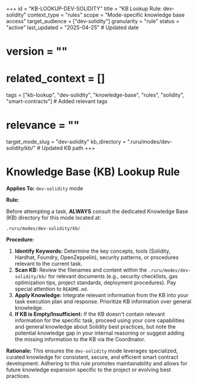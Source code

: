 +++
id = "KB-LOOKUP-DEV-SOLIDITY"
title = "KB Lookup Rule: dev-solidity"
context_type = "rules"
scope = "Mode-specific knowledge base access"
target_audience = ["dev-solidity"]
granularity = "rule"
status = "active"
last_updated = "2025-04-25" # Updated date
# version = ""
# related_context = []
tags = ["kb-lookup", "dev-solidity", "knowledge-base", "rules", "solidity", "smart-contracts"] # Added relevant tags
# relevance = ""
target_mode_slug = "dev-solidity"
kb_directory = ".ruru/modes/dev-solidity/kb/" # Updated KB path
+++

# Knowledge Base (KB) Lookup Rule

**Applies To:** `dev-solidity` mode

**Rule:**

Before attempting a task, **ALWAYS** consult the dedicated Knowledge Base (KB) directory for this mode located at:

`.ruru/modes/dev-solidity/kb/`

**Procedure:**

1.  **Identify Keywords:** Determine the key concepts, tools (Solidity, Hardhat, Foundry, OpenZeppelin), security patterns, or procedures relevant to the current task.
2.  **Scan KB:** Review the filenames and content within the `.ruru/modes/dev-solidity/kb/` for relevant documents (e.g., security checklists, gas optimization tips, project standards, deployment procedures). Pay special attention to `README.md`.
3.  **Apply Knowledge:** Integrate relevant information from the KB into your task execution plan and response. Prioritize KB information over general knowledge.
4.  **If KB is Empty/Insufficient:** If the KB doesn't contain relevant information for the specific task, proceed using your core capabilities and general knowledge about Solidity best practices, but note the potential knowledge gap in your internal reasoning or suggest adding the missing information to the KB via the Coordinator.

**Rationale:** This ensures the `dev-solidity` mode leverages specialized, curated knowledge for consistent, secure, and efficient smart contract development. Adhering to this rule promotes maintainability and allows for future knowledge expansion specific to the project or evolving best practices.
